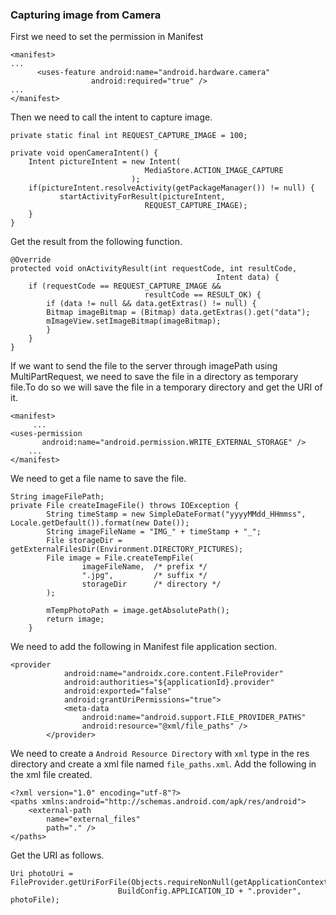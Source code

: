 ### Capturing image from Camera  
First we need to set the permission in Manifest  
```
<manifest>
...
      <uses-feature android:name="android.hardware.camera"
                  android:required="true" />
...
</manifest>
```  
  
Then we need to call the intent to capture image.  
```
private static final int REQUEST_CAPTURE_IMAGE = 100;

private void openCameraIntent() {
    Intent pictureIntent = new Intent(
                              MediaStore.ACTION_IMAGE_CAPTURE
                           );
    if(pictureIntent.resolveActivity(getPackageManager()) != null) { 
           startActivityForResult(pictureIntent,
                              REQUEST_CAPTURE_IMAGE);
    }
}
```  

Get the result from the following function.  
```
@Override
protected void onActivityResult(int requestCode, int resultCode,
                                              Intent data) {
    if (requestCode == REQUEST_CAPTURE_IMAGE && 
                              resultCode == RESULT_OK) {
        if (data != null && data.getExtras() != null) {
        Bitmap imageBitmap = (Bitmap) data.getExtras().get("data");
        mImageView.setImageBitmap(imageBitmap);
        }
    }
}
```  
  
If we want to send the file to the server through imagePath using MultiPartRequest, we need to save the file in a directory as temporary file.To do so we will save the file in a temporary directory and get the URI of it.    
```
<manifest>
     ...
<uses-permission
       android:name="android.permission.WRITE_EXTERNAL_STORAGE" />
    ...
</manifest>
```  

We need to get a file name to save the file.  
```
String imageFilePath;
private File createImageFile() throws IOException {
        String timeStamp = new SimpleDateFormat("yyyyMMdd_HHmmss",  Locale.getDefault()).format(new Date());
        String imageFileName = "IMG_" + timeStamp + "_";
        File storageDir = getExternalFilesDir(Environment.DIRECTORY_PICTURES);
        File image = File.createTempFile(
                imageFileName,  /* prefix */
                ".jpg",         /* suffix */
                storageDir      /* directory */
        );

        mTempPhotoPath = image.getAbsolutePath();
        return image;
    }
```    

We need to add the following in Manifest file application section.  
```
<provider
            android:name="androidx.core.content.FileProvider"
            android:authorities="${applicationId}.provider"
            android:exported="false"
            android:grantUriPermissions="true">
            <meta-data
                android:name="android.support.FILE_PROVIDER_PATHS"
                android:resource="@xml/file_paths" />
        </provider>
```  

We need to create a ```Android Resource Directory``` with ```xml``` type in the res directory and create a xml file named ```file_paths.xml```. Add the following in the xml file created.  
```
<?xml version="1.0" encoding="utf-8"?>
<paths xmlns:android="http://schemas.android.com/apk/res/android">
    <external-path
        name="external_files"
        path="." />
</paths>
```  

Get the URI as follows.  
```
Uri photoUri = FileProvider.getUriForFile(Objects.requireNonNull(getApplicationContext()),
                        BuildConfig.APPLICATION_ID + ".provider", photoFile);
```

  

































